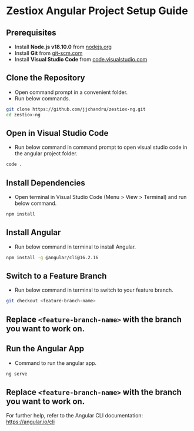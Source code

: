 # Zestiox Angular Project Setup Guide

## Prerequisites
- Install **Node.js v18.10.0** from [nodejs.org](https://nodejs.org/download/release/v18.10.0/)
- Install **Git** from [git-scm.com](https://git-scm.com/downloads)
- Install **Visual Studio Code** from [code.visualstudio.com](https://code.visualstudio.com/)

## Clone the Repository
 - Open command prompt in a convenient folder.
 - Run below commands.
```sh
git clone https://github.com/jjchandru/zestiox-ng.git
cd zestiox-ng
```

## Open in Visual Studio Code
 - Run below command in command prompt to open visual studio code in the angular project folder.
```sh
code .
```

## Install Dependencies
- Open terminal in Visual Studio Code (Menu > View > Terminal) and run below command.
```sh
npm install
```

## Install Angular
- Run below command in terminal to install Angular.
```sh
npm install -g @angular/cli@16.2.16
```

## Switch to a Feature Branch
 - Run below command in terminal to switch to your feature branch.
```sh
git checkout <feature-branch-name>
```
Replace `<feature-branch-name>` with the branch you want to work on.
---

## Run the Angular App
 - Command to run the angular app.
```sh
ng serve
```
Replace `<feature-branch-name>` with the branch you want to work on.
---

For further help, refer to the Angular CLI documentation: https://angular.io/cli
